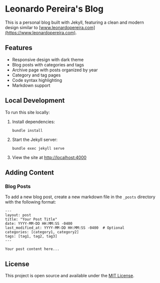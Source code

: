 # Leonardo Pereira's Blog

This is a personal blog built with Jekyll, featuring a clean and modern design similar to [www.leonardopereira.com](https://www.leonardopereira.com).

## Features

- Responsive design with dark theme
- Blog posts with categories and tags
- Archive page with posts organized by year
- Category and tag pages
- Code syntax highlighting
- Markdown support

## Local Development

To run this site locally:

1. Install dependencies:
   ```
   bundle install
   ```

2. Start the Jekyll server:
   ```
   bundle exec jekyll serve
   ```

3. View the site at [http://localhost:4000](http://localhost:4000)

## Adding Content

### Blog Posts

To add a new blog post, create a new markdown file in the `_posts` directory with the following format:

```
---
layout: post
title: "Your Post Title"
date: YYYY-MM-DD HH:MM:SS -0400
last_modified_at: YYYY-MM-DD HH:MM:SS -0400  # Optional
categories: [category1, category2]
tags: [tag1, tag2, tag3]
---

Your post content here...
```

## License

This project is open source and available under the [MIT License](LICENSE). 